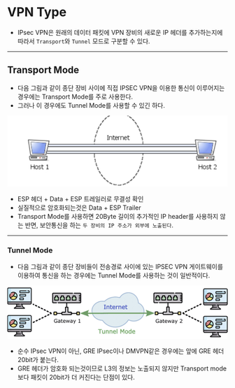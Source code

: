 # VPN Type

- IPsec VPN은 원래의 데이터 패킷에 VPN 장비의 새로운 IP 헤더를 추가하는지에 따라서         `Transport`와 `Tunnel` 모드로 구분할 수 있다.

---

## Transport Mode

- 다음 그림과 같이 종단 장비 사이에 직접 IPSEC VPN을 이용한 통신이 이루어지는 경우에는 Transport Mode를 주로 사용한다.
- 그러나 이 경우에도 Tunnel Mode를 사용할 수 있긴 하다.

![Alt text](image-3.png)

- ESP 헤더 + Data + ESP 트레일러로 무결성 확인
- 실질적으로 암호화되는것은 Data + ESP Trailer
- Transport Mode를 사용하면 20Byte 길이의 추가적인 IP header를 사용하지 않는 반면, 보안통신을 하는 `두 장비의 IP 주소가 외부에 노출된다`.

---

### Tunnel Mode

- 다음 그림과 같이 종단 장비들이 전송경로 사이에 있는 IPSEC VPN 게이트웨이를 이용하여 통신을 하는 경우에는 Tunnel Mode를 사용하는 것이 일반적이다.

![Alt text](image-4.png)

- 순수 IPsec VPN이 아닌, GRE IPsec이나 DMVPN같은 경우에는 앞에 GRE 헤더 20bit가 붙는다.
- GRE 헤더가 암호화 되는것이므로 L3의 정보는 노출되지 않지만 Transport mode보다 패킷이 20bit가 더 커진다는 단점이 있다.